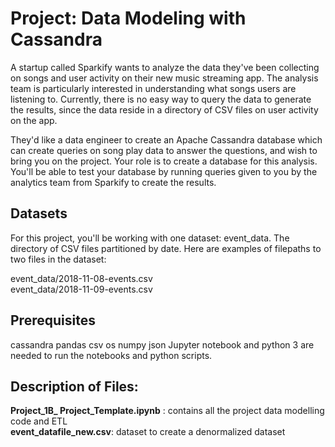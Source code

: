 # Project: Data Modeling with Cassandra
A startup called Sparkify wants to analyze the data they've been collecting on songs and user activity on their new music streaming app. The analysis team is particularly interested in understanding what songs users are listening to. Currently, there is no easy way to query the data to generate the results, since the data reside in a directory of CSV files on user activity on the app.

They'd like a data engineer to create an Apache Cassandra database which can create queries on song play data to answer the questions, and wish to bring you on the project. Your role is to create a database for this analysis. You'll be able to test your database by running queries given to you by the analytics team from Sparkify to create the results.

## Datasets
For this project, you'll be working with one dataset: event_data. The directory of CSV files partitioned by date. Here are examples of filepaths to two files in the dataset: <br>

event_data/2018-11-08-events.csv <br>
event_data/2018-11-09-events.csv

## Prerequisites
cassandra
pandas
csv
os
numpy
json Jupyter notebook and python 3 are needed to run the notebooks and python scripts.

## Description of Files:
**Project_1B_ Project_Template.ipynb** : contains all the project data modelling code and ETL <br>
**event_datafile_new.csv**: dataset to create a denormalized dataset
